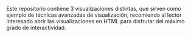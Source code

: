 Este repositorio contiene 3 visualizaciones distintas, que sirven como ejemplo de técnicas avanzadas de visualización, recomiendo al lector interesado abrir las visualizaciones en HTML para disfrutar del máximo grado de interactividad.
